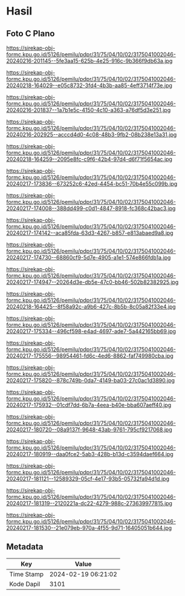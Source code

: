 # Hasil

## Foto C Plano

https://sirekap-obj-formc.kpu.go.id/5126/pemilu/pdpr/31/75/04/10/02/3175041002046-20240216-201145--5fe3aa15-625b-4e25-916c-9b366f9db63a.jpg

https://sirekap-obj-formc.kpu.go.id/5126/pemilu/pdpr/31/75/04/10/02/3175041002046-20240218-164029--e05c8732-3fd4-4b3b-aa85-4eff3714f73e.jpg

https://sirekap-obj-formc.kpu.go.id/5126/pemilu/pdpr/31/75/04/10/02/3175041002046-20240216-201837--1a7b1e5c-4150-4c10-a363-a76df5d3e251.jpg

https://sirekap-obj-formc.kpu.go.id/5126/pemilu/pdpr/31/75/04/10/02/3175041002046-20240216-202925--acccd4d0-4c08-48b3-9fb2-08b238e13a31.jpg

https://sirekap-obj-formc.kpu.go.id/5126/pemilu/pdpr/31/75/04/10/02/3175041002046-20240218-164259--2095e8fc-c9f6-42b4-97d4-d6f71f5654ac.jpg

https://sirekap-obj-formc.kpu.go.id/5126/pemilu/pdpr/31/75/04/10/02/3175041002046-20240217-173836--673252c6-42ed-4454-bc51-70b4e55c099b.jpg

https://sirekap-obj-formc.kpu.go.id/5126/pemilu/pdpr/31/75/04/10/02/3175041002046-20240217-174008--388dd499-c0d1-4847-8918-fc368c42bac3.jpg

https://sirekap-obj-formc.kpu.go.id/5126/pemilu/pdpr/31/75/04/10/02/3175041002046-20240217-174142--aca85fda-63d3-4267-b857-e813abaed9a8.jpg

https://sirekap-obj-formc.kpu.go.id/5126/pemilu/pdpr/31/75/04/10/02/3175041002046-20240217-174730--68860cf9-5d7e-4905-a1e1-574e866fdb1a.jpg

https://sirekap-obj-formc.kpu.go.id/5126/pemilu/pdpr/31/75/04/10/02/3175041002046-20240217-174947--20264d3e-db5e-47c0-bb46-502b82382925.jpg

https://sirekap-obj-formc.kpu.go.id/5126/pemilu/pdpr/31/75/04/10/02/3175041002046-20240218-164425--8f58a92c-a9b6-427c-8b5b-8c05a82f33e4.jpg

https://sirekap-obj-formc.kpu.go.id/5126/pemilu/pdpr/31/75/04/10/02/3175041002046-20240217-175334--496cf598-e4ad-4697-ade7-5a442165bb69.jpg

https://sirekap-obj-formc.kpu.go.id/5126/pemilu/pdpr/31/75/04/10/02/3175041002046-20240217-175556--98954461-fd6c-4ed6-8862-faf749980cba.jpg

https://sirekap-obj-formc.kpu.go.id/5126/pemilu/pdpr/31/75/04/10/02/3175041002046-20240217-175820--878c749b-0da7-4149-ba03-27c0ac1d3890.jpg

https://sirekap-obj-formc.kpu.go.id/5126/pemilu/pdpr/31/75/04/10/02/3175041002046-20240217-175932--01cdf7dd-6b7a-4eea-b40e-bba607aeff40.jpg

https://sirekap-obj-formc.kpu.go.id/5126/pemilu/pdpr/31/75/04/10/02/3175041002046-20240217-180720--08a9137f-9648-43ab-9761-795cf9217068.jpg

https://sirekap-obj-formc.kpu.go.id/5126/pemilu/pdpr/31/75/04/10/02/3175041002046-20240217-180919--daa0fce2-5ab3-428b-b13d-c3594daef664.jpg

https://sirekap-obj-formc.kpu.go.id/5126/pemilu/pdpr/31/75/04/10/02/3175041002046-20240217-181121--12589329-05cf-4e17-93b5-05732fa94d1d.jpg

https://sirekap-obj-formc.kpu.go.id/5126/pemilu/pdpr/31/75/04/10/02/3175041002046-20240217-181319--2120221a-dc22-4279-988c-273639977815.jpg

https://sirekap-obj-formc.kpu.go.id/5126/pemilu/pdpr/31/75/04/10/02/3175041002046-20240217-181530--21e079eb-970a-4f55-9d71-16405051b644.jpg


## Metadata

| Key        | Value               |
| ---------- | ------------------- |
| Time Stamp | 2024-02-19 06:21:02 |
| Kode Dapil | 3101                |



